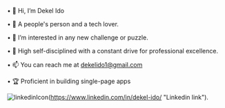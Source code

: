 •  👋 Hi, I’m Dekel Ido

•  🧲 A people's person and a tech lover.

•  👀 I’m interested in any new challenge or puzzle.

•  🎯 High self-disciplined with a constant drive for professional excellence. 
 
•  📫 You can reach me at dekelido1@gmail.com

•  🏆 Proficient in building single-page apps

![linkedinIcon](https://user-images.githubusercontent.com/109578899/198276668-ba7f9d62-2c75-43ee-8ffe-37c7293476e0.png)(https://www.linkedin.com/in/dekel-ido/ "Linkedin link").


